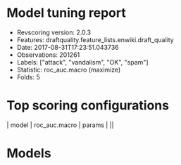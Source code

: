 # Model tuning report
- Revscoring version: 2.0.3
- Features: draftquality.feature_lists.enwiki.draft_quality
- Date: 2017-08-31T17:23:51.043736
- Observations: 201261
- Labels: ["attack", "vandalism", "OK", "spam"]
- Statistic: roc_auc.macro (maximize)
- Folds: 5

# Top scoring configurations
| model   | roc_auc.macro   | params   |
||

# Models
